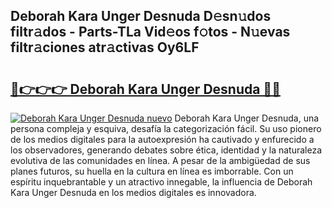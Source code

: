 ## Deborah Kara Unger Desnuda D𝚎sn𝚞dos filtr𝚊dos - Parts-TLa Vid𝚎os f𝚘tos - N𝚞evas filtr𝚊ciones atr𝚊ctivas Oy6LF

# <h2><a href="http://mb5nfsf.tromn.icu/?c=Deborah+Kara+Unger+Desnuda">🔗👉👉👉 Deborah Kara Unger Desnuda 🔗🔗</a></h2>

[![Deborah Kara Unger Desnuda nuevo](https://i.imgur.com/pEAQMta.gif)](http://mb5nfsf.tromn.icu/?c=Deborah+Kara+Unger+Desnuda)
Deborah Kara Unger Desnuda, una persona compleja y esquiva, desafía la categorización fácil. Su uso pionero de los medios digitales para la autoexpresión ha cautivado y enfurecido a los observadores, generando debates sobre ética, identidad y la naturaleza evolutiva de las comunidades en línea. A pesar de la ambigüedad de sus planes futuros, su huella en la cultura en línea es imborrable. Con un espíritu inquebrantable y un atractivo innegable, la influencia de Deborah Kara Unger Desnuda en los medios digitales es innovadora.
